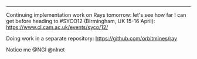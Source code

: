 

---

Continuing implementation work on Rays tomorrow: let's see how far I can get before heading to #SYCO12 (Birmingham, UK 15-16 April): https://www.cl.cam.ac.uk/events/syco/12/

Doing work in a separate repository: https://github.com/orbitmines/ray

Notice me @NGI @nlnet
